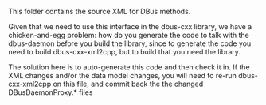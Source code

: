 This folder contains the source XML for DBus methods.

Given that we need to use this interface in the dbus-cxx library,
we have a chicken-and-egg problem: how do you generate the
code to talk with the dbus-daemon before you build the library,
since to generate the code you need to build dbus-cxx-xml2cpp,
but to build that you need the library.

The solution here is to auto-generate this code and then check
it in.  If the XML changes and/or the data model changes,
you will need to re-run dbus-cxx-xml2cpp on this file, and commit
back the the changed DBusDaemonProxy.\* files

